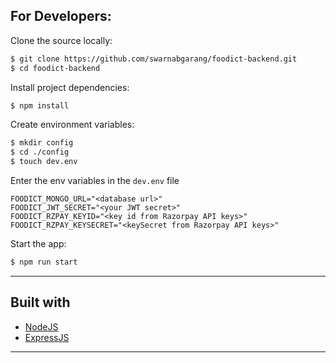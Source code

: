## For Developers:

Clone the source locally:

```bash
$ git clone https://github.com/swarnabgarang/foodict-backend.git
$ cd foodict-backend
```

Install project dependencies:

```bash
$ npm install
```

Create environment variables:

```bash
$ mkdir config
$ cd ./config
$ touch dev.env
```

Enter the env variables in the `dev.env` file

```
FOODICT_MONGO_URL="<database url>"
FOODICT_JWT_SECRET="<your JWT secret>"
FOODICT_RZPAY_KEYID="<key id from Razorpay API keys>"
FOODICT_RZPAY_KEYSECRET="<keySecret from Razorpay API keys>"
```

Start the app:

```bash
$ npm run start
```

---

## Built with

-   [NodeJS](https://nodejs.org/en/ "NodeJS")
-   [ExpressJS](https://expressjs.com/ "ExpressJS")

---
